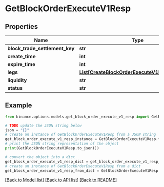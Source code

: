 # GetBlockOrderExecuteV1Resp


## Properties

Name | Type | Description | Notes
------------ | ------------- | ------------- | -------------
**block_trade_settlement_key** | **str** |  | [optional] 
**create_time** | **int** |  | [optional] 
**expire_time** | **int** |  | [optional] 
**legs** | [**List[CreateBlockOrderExecuteV1RespLegsInner]**](CreateBlockOrderExecuteV1RespLegsInner.md) |  | [optional] 
**liquidity** | **str** |  | [optional] 
**status** | **str** |  | [optional] 

## Example

```python
from binance.options.models.get_block_order_execute_v1_resp import GetBlockOrderExecuteV1Resp

# TODO update the JSON string below
json = "{}"
# create an instance of GetBlockOrderExecuteV1Resp from a JSON string
get_block_order_execute_v1_resp_instance = GetBlockOrderExecuteV1Resp.from_json(json)
# print the JSON string representation of the object
print(GetBlockOrderExecuteV1Resp.to_json())

# convert the object into a dict
get_block_order_execute_v1_resp_dict = get_block_order_execute_v1_resp_instance.to_dict()
# create an instance of GetBlockOrderExecuteV1Resp from a dict
get_block_order_execute_v1_resp_from_dict = GetBlockOrderExecuteV1Resp.from_dict(get_block_order_execute_v1_resp_dict)
```
[[Back to Model list]](../README.md#documentation-for-models) [[Back to API list]](../README.md#documentation-for-api-endpoints) [[Back to README]](../README.md)


